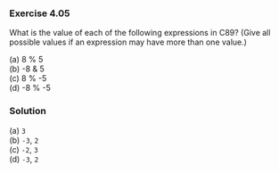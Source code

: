 ### Exercise 4.05

What is the value of each of the following expressions in C89? (Give all possible values if an expression may have more than one value.)

(a) 8 % 5  
(b) -8 & 5  
(c) 8 % -5  
(d) -8 % -5  

### Solution

(a) `3`  
(b) `-3`, `2`  
(c) `-2`, `3`  
(d) `-3`, `2`


